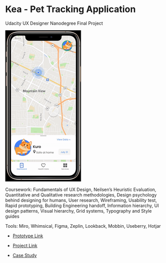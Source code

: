 # Kea - Pet Tracking Application
Udacity UX Designer Nanodegree Final Project

![](kea-finalscreencast.gif)

Coursework: Fundamentals of UX Design, Neilsen’s Heuristic Evaluation, Quantitative and Qualitative research methodologies, Design psychology behind designing for humans, User research, Wireframing, Usability test, Rapid prototyping, Building Engineering handoff, Information hierarchy, UI design patterns, Visual hierarchy, Grid systems, Typography and Style guides

Tools: Miro, Whimsical, Figma, Zeplin, Lookback, Mobbin, Useberry, Hotjar

- [Prototype Link](https://www.figma.com/proto/fn7K4NfOouOafKMWGQig96/Kea?node-id=291%3A755&scaling=scale-down)

- [Project Link](https://www.figma.com/file/fn7K4NfOouOafKMWGQig96/Kea?node-id=291%3A0)

- [Case Study](https://github.com/anmolraibhandare/Kea/blob/master/Kea%20-%20Case%20Study.pdf)


